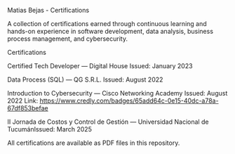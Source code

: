 Matias Bejas - Certifications

A collection of certifications earned through continuous learning and hands-on experience in software development, data analysis, business process management, and cybersecurity.

Certifications

Certified Tech Developer — Digital House Issued: January 2023

Data Process (SQL) — QG S.R.L. Issued: August 2022

Introduction to Cybersecurity — Cisco Networking Academy Issued: August 2022
Link: https://www.credly.com/badges/65add64c-0e15-40dc-a78a-67df853befae

II Jornada de Costos y Control de Gestión — Universidad Nacional de TucumánIssued: March 2025

All certifications are available as PDF files in this repository.
